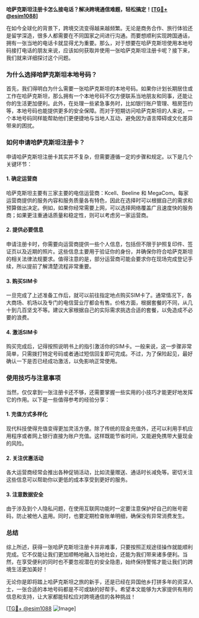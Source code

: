 **哈萨克斯坦注册卡怎么接电话？解决跨境通信难题，轻松搞定！[[TG💪+ @esim1088](https://t.me/s/esim1088)]**

在如今全球化的背景下，跨境交流变得越来越频繁。无论是商务合作、旅行体验还是留学深造，很多人都需要在不同国家之间进行沟通。而要想顺利实现跨国通话，拥有一张当地的电话卡就显得尤为重要。那么，对于想要在哈萨克斯坦使用本地号码接打电话的朋友来说，应该如何获取并使用一张哈萨克斯坦注册卡呢？接下来，我们就来详细探讨这个问题。

### **为什么选择哈萨克斯坦本地号码？**

首先，我们得明白为什么需要一张哈萨克斯坦的本地号码。如果你计划长期居住或工作在哈萨克斯坦，那么拥有一个本地号码不仅方便联系当地朋友和同事，还能让你的生活更加便利。此外，在处理一些紧急事务时，比如银行账户管理、租房签约等，本地号码也能提供更多的安全保障。而对于短期访问哈萨克斯坦的人来说，一个本地号码同样能帮助他们更便捷地与当地人互动，避免因为语言障碍或文化差异带来的困扰。

### **如何申请哈萨克斯坦注册卡？**

申请哈萨克斯坦注册卡其实并不复杂，但需要遵循一定的步骤和规定。以下是几个关键环节：

#### **1. 确定运营商**
哈萨克斯坦主要有三家主要的电信运营商：Kcell、Beeline 和 MegaCom。每家运营商提供的服务内容和服务质量各有特色，因此在选择时可以根据自己的需求和预算做出决定。例如，如果你经常需要上网，可以选择网络覆盖广且速度快的服务商；如果更注重通话质量和稳定性，则可以考虑另一家运营商。

#### **2. 提供必要信息**
申请注册卡时，你需要向运营商提供一些个人信息，包括但不限于护照复印件、签证页以及近期的照片。这些信息主要用于验证你的身份，并确保你符合哈萨克斯坦的相关法律法规要求。值得注意的是，部分运营商可能会要求你在现场完成登记手续，所以提前了解清楚流程非常重要。

#### **3. 购买SIM卡**
一旦完成了上述准备工作后，就可以前往指定地点购买SIM卡了。通常情况下，各大商场、机场以及专门的电信营业厅都会有售。价格方面，根据套餐的不同，从几十到几百坚戈不等。建议大家根据自己的实际需求挑选合适的套餐，以免造成不必要的浪费。

#### **4. 激活SIM卡**
购买完成后，记得按照说明书上的指引激活你的SIM卡。一般来说，这一步骤非常简单，只需拨打特定号码或者通过短信回复即可完成。不过，为了保险起见，最好确认一下是否已经成功激活，以免影响正常使用。

### **使用技巧与注意事项**

当然，仅仅拿到一张注册卡还不够，还需要掌握一些实用的小技巧才能更好地发挥它的作用。以下是一些值得参考的经验分享：

#### **1. 充值方式多样化**
现代科技使得充值变得更加灵活方便。除了传统的现金充值外，还可以利用手机应用程序或者网上银行直接为账户充值。这样既能节省时间，又能避免携带大量现金的风险。

#### **2. 关注优惠活动**
各大运营商经常会推出各种促销活动，比如流量赠送、通话时长减免等。密切关注这些信息可以帮助你以更低的成本享受到更好的服务。

#### **3. 注意数据安全**
由于涉及到个人隐私问题，在使用互联网功能时一定要注意保护好自己的账号密码，防止被他人盗用。同时，也要定期检查账单明细，确保没有异常消费发生。

### **总结**

综上所述，获得一张哈萨克斯坦注册卡并非难事，只要按照正规途径操作就能顺利完成。它不仅能让我们更加顺畅地融入当地社会，还能为我们带来诸多便利。当然，在享受便利的同时也不要忽视潜在的安全隐患，始终保持警惕才能让我们的跨境生活更加美好！

无论你是即将踏上哈萨克斯坦之旅的新手，还是已经在异国他乡打拼多年的资深人士，一张合适的本地号码都是不可或缺的好帮手。希望本文能够为大家提供有用的信息和支持，让大家都能轻松应对跨境通信的各种挑战！ 

[[TG💪+ @esim1088](https://t.me/s/esim1088) ![Image](https://i.postimg.cc/4NQfJmqS/Snipaste-2025-05-13-00-14-12.png)]